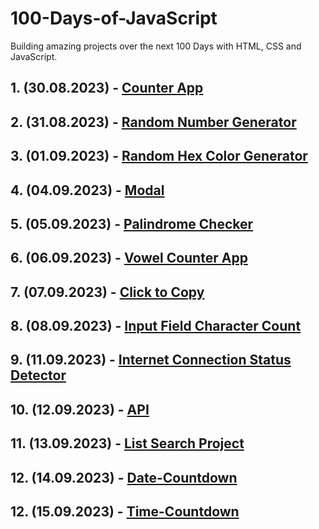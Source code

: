 # 100-Days-of-JavaScript

Building amazing projects over the next 100 Days with HTML, CSS and JavaScript.

## 1. (30.08.2023) - [Counter App](https://github.com/burakcersit/100-Days-of-JavaScript/tree/main/--%201.%20Counter%20App)

## 2. (31.08.2023) - [Random Number Generator](https://github.com/burakcersit/100-Days-of-JavaScript/tree/main/--%202.%20Random%20Number%20Generator)

## 3. (01.09.2023) - [Random Hex Color Generator](https://github.com/burakcersit/100-Days-of-JavaScript/tree/main/--%203.%20Random%20Hex%20Color%20Generator)

## 4. (04.09.2023) - [Modal](https://github.com/burakcersit/100-Days-of-JavaScript/tree/main/--%204.%20Modal)

## 5. (05.09.2023) - [Palindrome Checker](https://github.com/burakcersit/100-Days-of-JavaScript/tree/main/--%205.%20Palindrome%20Checker)

## 6. (06.09.2023) - [Vowel Counter App](https://github.com/burakcersit/100-Days-of-JavaScript/tree/main/--%206.%20Vowel%20Counter%20App)

## 7. (07.09.2023) - [Click to Copy](https://github.com/burakcersit/100-Days-of-JavaScript/tree/main/--%207.%20Click%20to%20Copy)

## 8. (08.09.2023) - [Input Field Character Count](https://github.com/burakcersit/100-Days-of-JavaScript/tree/main/--%208.%20Input%20Field%20Character%20Count)

## 9. (11.09.2023) - [Internet Connection Status Detector](https://github.com/burakcersit/100-Days-of-JavaScript/tree/main/--%209.%20Internet%20Connection%20Status%20Detector)

## 10. (12.09.2023) - [API](https://github.com/burakcersit/100-Days-of-JavaScript/tree/main/--%2010.%20API)

## 11. (13.09.2023) - [List Search Project](https://github.com/burakcersit/100-Days-of-JavaScript/tree/main/--11.%20List%20Search%20Project)

## 12. (14.09.2023) - [Date-Countdown](https://github.com/burakcersit/100-Days-of-JavaScript/tree/main/--12.%20Date-Countdown)

## 12. (15.09.2023) - [Time-Countdown](https://github.com/burakcersit/100-Days-of-JavaScript/tree/main/--13.%20Time-countdown)
